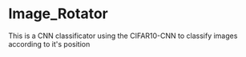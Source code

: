 # Image_Rotator
This is a CNN classificator using the CIFAR10-CNN to classify images according to it's position
